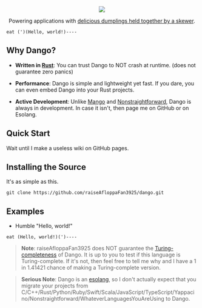 
<div align="center">
<img src="https://raw.githubusercontent.com/raiseAfloppaFan3925/dango/master/assets/dango-lang-logo.svg">

<p>Powering applications with <a href="https://en.wikipedia.org/wiki/Dango">delicious dumplings held together by a skewer</a>.</p>
</div>

```
eat (')(Hello, world!)----
```

## Why Dango?

* **Written in [Rust](https://rust-lang.org)**: You can trust Dango to NOT crash at runtime. (does not guarantee zero panics)

* **Performance**: Dango is simple and lightweight yet fast. If you dare, you can even embed Dango into your Rust projects.

* **Active Development**: Unlike [Mango](https://github.com/raiseAfloppaFan3925/mango) and [Nonstraightforward](https://github.com/raiseAfloppaFan3925/nonstraightforward), Dango is always in development. In case it isn't, then page me on GitHub or on Esolang.

## Quick Start

Wait until I make a useless wiki on GitHub pages.

## Installing the Source

It's as simple as this.

```
git clone https://github.com/raiseAfloppaFan3925/dango.git
```

## Examples

* Humble "Hello, world!"

```
eat (Hello, world!)(')----
```

> **Note**: raiseAfloppaFan3925 does NOT guarantee the [Turing-completeness](https://en.wikipedia.org/wiki/Turing_completeness) of Dango. It is up to you to test if this language is Turing-complete. If it's not, then feel free to tell me why and I have a 1 in 1.41421 chance of making a Turing-complete version.

> **Serious Note**: Dango is an [esolang](https://esolangs.org/wiki/Esoteric_programming_language), so I don't actually expect that you migrate your projects from C/C++/Rust/Python/Ruby/Swift/Scala/JavaScript/TypeScript/Yappacino/Nonstraightforward/WhateverLanguagesYouAreUsing to Dango.

